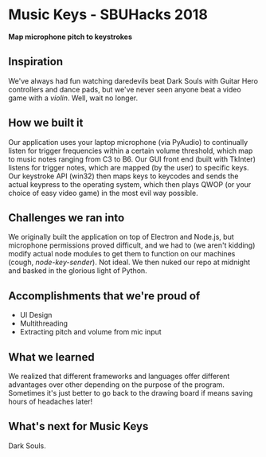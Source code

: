 # Music Keys - SBUHacks 2018

**Map microphone pitch to keystrokes**

## Inspiration
We've always had fun watching daredevils beat Dark Souls with Guitar Hero controllers and dance pads, but we've never seen anyone beat a video game with a _violin_. Well, wait no longer.

## How we built it
Our application uses your laptop microphone (via PyAudio) to continually listen for trigger frequencies within a certain volume threshold, which map to music notes ranging from C3 to B6. Our GUI front end (built with TkInter) listens for trigger notes, which are mapped (by the user) to specific keys. Our keystroke API (win32) then maps keys to keycodes and sends the actual keypress to the operating system, which then plays QWOP (or your choice of easy video game) in the most evil way possible.
## Challenges we ran into
We originally built the application on top of Electron and Node.js, but microphone permissions proved difficult, and we had to (we aren't kidding) modify actual node modules to get them to function on our machines (cough, _node-key-sender_). Not ideal. We then nuked our repo at midnight and basked in the glorious light of Python.
## Accomplishments that we're proud of
* UI Design
* Multithreading
* Extracting pitch and volume from mic input

## What we learned
We realized that different frameworks and languages offer different advantages over other depending on the purpose of the program. Sometimes it's just better to go back to the drawing board if means saving hours of headaches later!

## What's next for Music Keys
Dark Souls.
